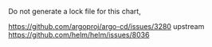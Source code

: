 Do not generate a lock file for this chart, 

https://github.com/argoproj/argo-cd/issues/3280
upstream https://github.com/helm/helm/issues/8036